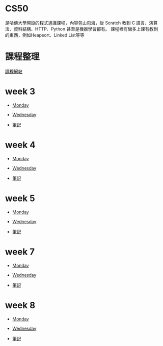 # CS50 
是哈佛大學開設的程式通識課程，內容包山包海，從 Scratch 教到 C 語言、演算法、資料結構、HTTP、Python 甚至是機器學習都有。
課程裡有蠻多上課有教到的東西，例如Heapsort、Linked List等等

# 課程整理
[課程網站](http://cs50.tv/2013/fall/#about,lectures)

# week 3 

- [Monday](https://www.youtube.com/watch?v=xqhcVALTw54)

- [Wednesday](https://www.youtube.com/watch?v=YxgI7ll4Xtg)

- [筆記](https://github.com/Benny805038/benny/blob/master/CS50/week3.md)

# week 4 
- [Monday](https://www.youtube.com/watch?v=8IZ9r5kmS3Y)

- [Wednesday](https://www.youtube.com/watch?v=lw1U7CvmjoU)

- [筆記](/CS50/week4.md)

# week 5 
- [Monday](http://www.youtube.com/watch?v=IEuvKVjw2oM)

- [Wednesday](http://www.youtube.com/watch?v=atBMLJdSKBo)

- [筆記](/CS50/week5.md)

# week 7 
- [Monday](http://www.youtube.com/watch?v=RUAsmwYC2mc)

- [Wednesday](http://www.youtube.com/watch?v=QWnZpgZKOoc)

- [筆記](/CS50/week7.md)

# week 8
- [Monday](https://www.youtube.com/watch?v=9qvt6MwBKZQ)

- [Wednesday](http://www.youtube.com/watch?v=ihmHDZKOkA8)

- [筆記](/CS50/week8.md)
